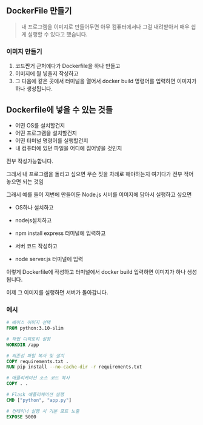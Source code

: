 ## DockerFile 만들기
> 내 프로그램을 이미지로 만들어두면
> 아무 컴퓨터에서나 그걸 내려받아서 매우 쉽게 실행할 수 있다고 했습니다.



### 이미지 만들기
1. 코드짠거 근처에다가 Dockerfile을 하나 만들고
2. 이미지에 뭘 넣을지 작성하고
3. 그 다음에 같은 곳에서 터미널을 열어서 docker build 명령어를 입력하면 이미지가 하나 생성됩니다.



## Dockerfile에 넣을 수 있는 것들
- 어떤 OS를 설치할건지
- 어떤 프로그램을 설치할건지
- 어떤 터미널 명령어를 실행할건지
- 내 컴퓨터에 있던 파일을 어디에 집어넣을 것인지 

전부 작성가능합니다.

그래서 내 프로그램을 돌리고 싶으면 무슨 짓을 차례로 해야하는지 여기다가 전부 적어놓으면 되는 것임



그래서 예를 들어 저번에 만들어둔 Node.js 서버를 이미지에 담아서 실행하고 싶으면

- OS하나 설치하고

- nodejs설치하고

- npm install express 터미널에 입력하고

- 서버 코드 작성하고

- node server.js 터미널에 입력

이렇게 Dockerfile에 작성하고 터미널에서 docker build 입력하면 이미지가 하나 생성됩니다.

이제 그 이미지를 실행하면 서버가 돌아갑니다.


### 예시
```dockerfile
# 베이스 이미지 선택
FROM python:3.10-slim

# 작업 디렉토리 설정
WORKDIR /app

# 의존성 파일 복사 및 설치
COPY requirements.txt .
RUN pip install --no-cache-dir -r requirements.txt

# 애플리케이션 소스 코드 복사
COPY . .

# Flask 애플리케이션 실행
CMD ["python", "app.py"]

# 컨테이너 실행 시 기본 포트 노출
EXPOSE 5000

```